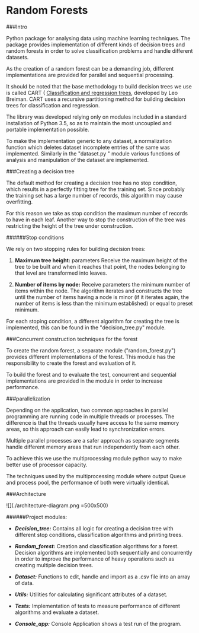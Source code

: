# Random Forests

###Intro

Python package for analysing data using machine learning techniques.
The package provides implementation of different kinds of decision trees and random forests in order to solve classification problems and handle different datasets.


As the creation of a random forest can be a demanding job, different implementations are provided for parallel and sequential processing.

It should be noted that the base methodology to build decision trees we use is called CART ( [Classification and regression trees](https://www.stat.berkeley.edu/~breiman/papers.html), developed by Leo Breiman. CART uses a recursive partitioning method for building decision trees for classification and regression.

The library was developed relying only on modules included in a standard installation of Python 3.5, so as to maintain the most uncoupled and portable implementation possible.


To make the implementation generic to any dataset, a normalization function which deletes dataset incomplete entries of the same was implemented. Similarly in the "dataset.py " module various functions of analysis and manipulation of the dataset are implemented.

###Creating a decision tree

The default method for creating a decision tree has no stop condition, which results in a perfectly fitting tree for the training set. Since probably the training set has a large number of records, this algorithm may cause overfitting. 

For this reason we take as stop condition the maximum number of records to have in each leaf. Another way to stop the construction of the tree was restricting the height of the tree under construction.

######Stop conditions

We rely on two stopping rules for building decision trees:

1. **Maximum tree height:** parameters Receive the maximum height of the tree to be built and when it reaches that point, the nodes belonging to that level are transformed into leaves.

2. **Number of items by node:** Receive parameters the minimum number of items within the node. The algorithm iterates and constructs the tree until the number of items having a node is minor (if it iterates again, the number of items is less than the minimum established) or equal to preset minimum.


For each stoping condition, a different algorithm for creating the tree is implemented, this can be found in the "decision_tree.py" module.


###Concurrent construction techniques for the forest

To create the random forest, a separate module ("random_forest.py") provides different implementations of the forest. This module has the responsibility to create the forest and evaluation of it.

To build the forest and to evaluate the test, concurrent and sequential implementations are provided in the module in order to increase performance.


###parallelization

Depending on the application, two common approaches in parallel programming are running code in multiple threads or processes. The difference is that the threads usually have access to the same memory areas, so this approach can easily lead to synchronization errors.

Multiple parallel processes are a safer approach as separate segments handle different memory areas that run independently from each other.

To achieve this we use the multiprocessing module python way to make better use of processor capacity.

The techniques used by the multiprocessing module where output Queue and process pool, the performance of both were virtually identical.

###Architecture

![](./architecture-diagram.png =500x500)

######Project modules:
* ***Decision_tree:*** Contains all logic for creating a decision tree with different stop conditions, classification algorithms and printing trees.

* ***Random_forest:*** Creation and classification algorithms for a forest. Decision algorithms are implemented both sequentially and concurrently in order to improve the performance of heavy operations such as creating multiple decision trees.

* ***Dataset:*** Functions to edit, handle and import as a .csv file into an array of data.

* ***Utils:*** Utilities for calculating significant attributes of a dataset.

* ***Tests:*** Implementation of tests to measure performance of different algorithms and evaluate a dataset.

* ***Console_app:*** Console Application shows a test run of the program.

















